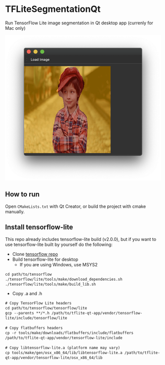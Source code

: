 # TFLiteSegmentationQt
Run TensorFlow Lite image segmentation in Qt desktop app (currenly for Mac only)

![image](screenshot.png)

## How to run

Open `CMakeLists.txt` with Qt Creator, or build the project with cmake manually.

## Install tensorflow-lite

This repo already includes tensorflow-lite build (v2.0.0), but if you want to use tensorflow-lite built by yourself do the following:

* Clone [tensorflow repo](https://github.com/tensorflow/tensorflow)
* Build tensorflow-lite for desktop
  * If you are using Windows, use MSYS2

```
cd path/to/tensorflow
./tensorflow/lite/tools/make/download_dependencies.sh
./tensorflow/lite/tools/make/build_lib.sh
```

* Copy .a and .h

```
# Copy TensorFlow Lite headers
cd path/to/tensorflow/tensorflow/lite
gcp --parents **/*.h /path/to/tflite-qt-app/vendor/tensorflow-lite/include/tensorflow/lite

# Copy flatbuffers headers
cp -r tools/make/downloads/flatbuffers/include/flatbuffers /path/to/tflite-qt-app/vendor/tensorflow-lite/include

# Copy libtensorflow-lite.a (platform name may vary)
cp tools/make/gen/osx_x86_64/lib/libtensorflow-lite.a /path/to/tflite-qt-app/vendor/tensorflow-lite/osx_x86_64/lib
```

